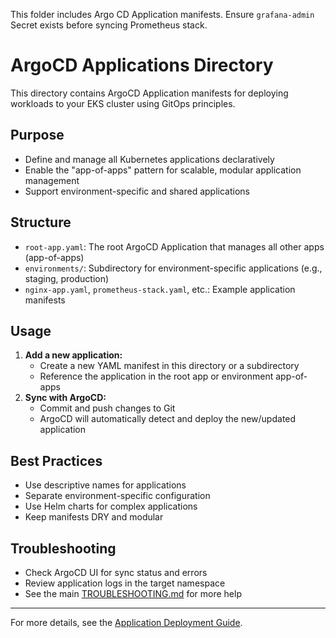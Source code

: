 This folder includes Argo CD Application manifests. Ensure `grafana-admin` Secret exists before syncing Prometheus stack.
# ArgoCD Applications Directory

This directory contains ArgoCD Application manifests for deploying workloads to your EKS cluster using GitOps principles.

## Purpose
- Define and manage all Kubernetes applications declaratively
- Enable the "app-of-apps" pattern for scalable, modular application management
- Support environment-specific and shared applications

## Structure
- `root-app.yaml`: The root ArgoCD Application that manages all other apps (app-of-apps)
- `environments/`: Subdirectory for environment-specific applications (e.g., staging, production)
- `nginx-app.yaml`, `prometheus-stack.yaml`, etc.: Example application manifests

## Usage
1. **Add a new application:**
   - Create a new YAML manifest in this directory or a subdirectory
   - Reference the application in the root app or environment app-of-apps
2. **Sync with ArgoCD:**
   - Commit and push changes to Git
   - ArgoCD will automatically detect and deploy the new/updated application

## Best Practices
- Use descriptive names for applications
- Separate environment-specific configuration
- Use Helm charts for complex applications
- Keep manifests DRY and modular

## Troubleshooting
- Check ArgoCD UI for sync status and errors
- Review application logs in the target namespace
- See the main [TROUBLESHOOTING.md](../../TROUBLESHOOTING.md) for more help

---

For more details, see the [Application Deployment Guide](../../docs/application-deployment.md).
